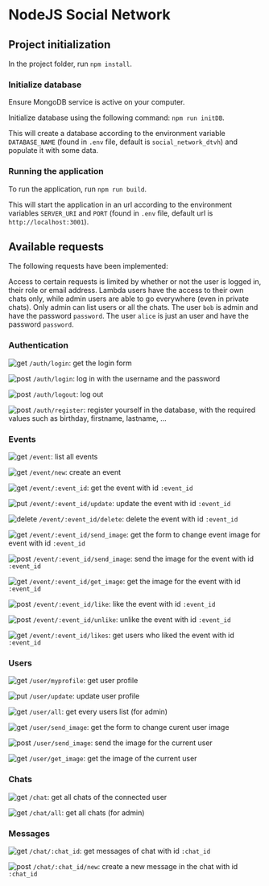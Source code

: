 # NodeJS Social Network

## Project initialization

In the project folder, run ```npm install```.

### Initialize database

Ensure MongoDB service is active on your computer.

Initialize database using the following command: ```npm run initDB```.

This will create a database according to the environment variable `DATABASE_NAME` (found in `.env` file, default is `social_network_dtvh`) and populate it with some data.

### Running the application

To run the application, run ```npm run build```.

This will start the application in an url according to the environment variables `SERVER_URI` and `PORT` (found in `.env` file, default url is `http://localhost:3001`).

## Available requests

The following requests have been implemented:

Access to certain requests is limited by whether or not the user is logged in, their role or email address. Lambda users have the access to their own chats only, while admin users are able to go everywhere (even in private chats). Only admin can list users or all the chats. The user `bob` is admin and have the password `password`. The user `alice` is just an user and have the password `password`.

### Authentication

![get](https://img.shields.io/badge/GET-2adb59?style=for-the-badge&logo=test&logoColor=white)  `/auth/login`: get the login form

![post](https://img.shields.io/badge/POST-c94a3e?style=for-the-badge&logo=test&logoColor=white)  `/auth/login`: log in with the username and the password

![post](https://img.shields.io/badge/POST-c94a3e?style=for-the-badge&logo=test&logoColor=white)  `/auth/logout`: log out

![post](https://img.shields.io/badge/POST-c94a3e?style=for-the-badge&logo=test&logoColor=white)  `/auth/register`: register yourself in the database, with the required values such as birthday, firstname, lastname, ...


### Events

![get](https://img.shields.io/badge/GET-2adb59?style=for-the-badge&logo=test&logoColor=white)  `/event`: list all events

![get](https://img.shields.io/badge/GET-2adb59?style=for-the-badge&logo=test&logoColor=white)  `/event/new`: create an event

![get](https://img.shields.io/badge/GET-2adb59?style=for-the-badge&logo=test&logoColor=white)  `/event/:event_id`: get the event with id `:event_id`

![put](https://img.shields.io/badge/PUT-c9983e?style=for-the-badge&logo=test&logoColor=white)  `/event/:event_id/update`: update the event with id `:event_id`

![delete](https://img.shields.io/badge/DELETE-4c609c?style=for-the-badge&logo=test&logoColor=white)  `/event/:event_id/delete`: delete the event with id `:event_id`

![get](https://img.shields.io/badge/GET-2adb59?style=for-the-badge&logo=test&logoColor=white)  `/event/:event_id/send_image`: get the form to change event image for event with id `:event_id`

![post](https://img.shields.io/badge/POST-c94a3e?style=for-the-badge&logo=test&logoColor=white)  `/event/:event_id/send_image`: send the image for the event with id `:event_id`

![get](https://img.shields.io/badge/GET-2adb59?style=for-the-badge&logo=test&logoColor=white)  `/event/:event_id/get_image`: get the image for the event with id `:event_id`

![post](https://img.shields.io/badge/POST-c94a3e?style=for-the-badge&logo=test&logoColor=white)  `/event/:event_id/like`: like the event with id `:event_id`

![post](https://img.shields.io/badge/POST-c94a3e?style=for-the-badge&logo=test&logoColor=white)  `/event/:event_id/unlike`: unlike the event with id `:event_id`

![get](https://img.shields.io/badge/GET-2adb59?style=for-the-badge&logo=test&logoColor=white)  `/event/:event_id/likes`: get users who liked the event with id `:event_id`



### Users

![get](https://img.shields.io/badge/GET-2adb59?style=for-the-badge&logo=test&logoColor=white)  `/user/myprofile`: get user profile

![put](https://img.shields.io/badge/PUT-c9983e?style=for-the-badge&logo=test&logoColor=white)  `/user/update`: update user profile

![get](https://img.shields.io/badge/GET-2adb59?style=for-the-badge&logo=test&logoColor=white)  `/user/all`: get every users list (for admin)

![get](https://img.shields.io/badge/GET-2adb59?style=for-the-badge&logo=test&logoColor=white)  `/user/send_image`: get the form to change curent user image

![post](https://img.shields.io/badge/POST-c94a3e?style=for-the-badge&logo=test&logoColor=white)  `/user/send_image`: send the image for the current user

![get](https://img.shields.io/badge/GET-2adb59?style=for-the-badge&logo=test&logoColor=white)  `/user/get_image`: get the image of the current user

### Chats

![get](https://img.shields.io/badge/GET-2adb59?style=for-the-badge&logo=test&logoColor=white)  `/chat`: get all chats of the connected user

![get](https://img.shields.io/badge/GET-2adb59?style=for-the-badge&logo=test&logoColor=white)  `/chat/all`: get all chats (for admin)


### Messages

![get](https://img.shields.io/badge/GET-2adb59?style=for-the-badge&logo=test&logoColor=white)  `/chat/:chat_id`: get messages of chat with id `:chat_id`

![post](https://img.shields.io/badge/POST-c94a3e?style=for-the-badge&logo=test&logoColor=white)  `/chat/:chat_id/new`: create a new message in the chat with id `:chat_id`
